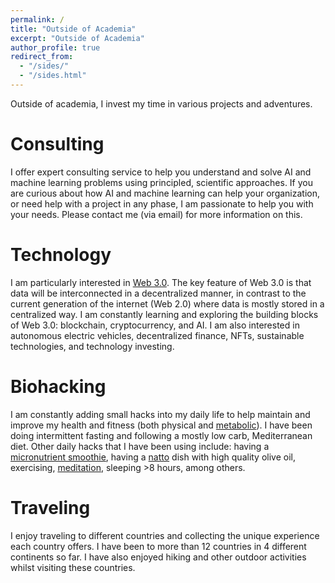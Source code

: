 ```yaml
---
permalink: /
title: "Outside of Academia"
excerpt: "Outside of Academia"
author_profile: true
redirect_from: 
  - "/sides/"
  - "/sides.html"
---
```


Outside of academia, I invest my time in various projects and adventures.

Consulting
======
I offer expert consulting service to help you understand and solve AI and machine learning problems using principled, scientific approaches. If you are curious about how AI and machine learning can help your organization, or need help with a project in any phase, I am passionate to help you with your needs. Please contact me (via email) for more information on this.


Technology 
======

I am particularly interested in [Web 3.0](https://www.web3.university/). The key feature of Web 3.0 is that data will be interconnected in a decentralized manner, in contrast to the current generation of the internet (Web 2.0) where data is mostly stored in a centralized way. I am constantly learning and exploring the building blocks of Web 3.0: blockchain, cryptocurrency, and AI. I am also interested in autonomous electric vehicles, decentralized finance, NFTs, sustainable technologies, and technology investing.


Biohacking 
======

I am constantly adding small hacks into my daily life to help maintain and improve my health and fitness (both physical and [metabolic](https://www.levelshealth.com/blog/the-ultimate-guide-to-metabolic-fitness)). I have been doing intermittent fasting and following a mostly low carb, Mediterranean diet. Other daily hacks that I have been using include: having a [micronutrient smoothie](https://fastlifehacks.com/dr-rhonda-patrick-diet-and-exercise/#Micronutrient_Rich_Smoothies), having a [natto](https://www.nyrture.com/why-natto) dish with high quality olive oil, exercising, [meditation](https://www.headspace.com/meditation), sleeping >8 hours, among others.


Traveling 
======

I enjoy traveling to different countries and collecting the unique experience each country offers. I have been to more than 12 countries in 4 different continents so far. I have also enjoyed hiking and other outdoor activities whilst visiting these countries. 




